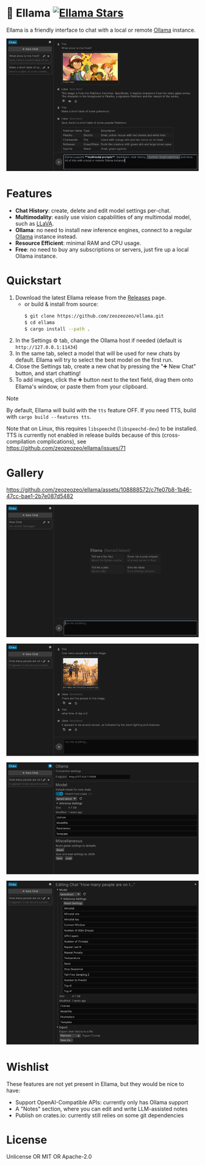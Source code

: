 # 🦙 Ellama [![Ellama Stars](https://img.shields.io/github/stars/zeozeozeo/ellama.svg)](https://github.com/zeozeozeo/ellama)

Ellama is a friendly interface to chat with a local or remote [Ollama](https://ollama.com/) instance.

![Ellama, a friendly Ollama interface, running LLaVA](/media/pokey.png)

# Features

- **Chat History**: create, delete and edit model settings per-chat.
- **Multimodality**: easily use vision capabilities of any multimodal model, such as [LLaVA](https://ollama.com/library/llava).
- **Ollama**: no need to install new inference engines, connect to a regular [Ollama](https://ollama.com/) instance instead.
- **Resource Efficient**: minimal RAM and CPU usage.
- **Free**: no need to buy any subscriptions or servers, just fire up a local Ollama instance.

# Quickstart

1. Download the latest Ellama release from the [Releases](https://github.com/zeozeozeo/ellama/releases) page.
   - or build & install from source:
     ```bash
     $ git clone https://github.com/zeozeozeo/ellama.git
     $ cd ellama
     $ cargo install --path .
     ```
2. In the Settings ⚙️ tab, change the Ollama host if needed (default is `http://127.0.0.1:11434`)
3. In the same tab, select a model that will be used for new chats by default. Ellama will try to select the best model on the first run.
4. Close the Settings tab, create a new chat by pressing the "➕ New Chat" button, and start chatting!
5. To add images, click the ➕ button next to the text field, drag them onto Ellama's window, or paste them from your clipboard.

> [!NOTE]
> By default, Ellama will build with the `tts` feature OFF. If you need TTS, build with `cargo build --features tts`.
>
> Note that on Linux, this requires `libspeechd` (`libspeechd-dev`) to be installed. TTS is currently not enabled in release builds because of this (cross-compilation complications), see https://github.com/zeozeozeo/ellama/issues/71

# Gallery

https://github.com/zeozeozeo/ellama/assets/108888572/c7fe07b8-1b46-47cc-bae1-2b7e087d5482

![Ellama's greeting screen](/media/funfact.png)

![LLaVA counting people, in Ellama](/media/countppl.png)

![Ellama's settings panel](/media/setthings.png)

![Ellama's chat edit panel](/media/chatedit.png)

# Wishlist

These features are not yet present in Ellama, but they would be nice to have:

- Support OpenAI-Compatible APIs: currently only has Ollama support
- A "Notes" section, where you can edit and write LLM-assisted notes
- Publish on crates.io: currently still relies on some git dependencies

# License

Unlicense OR MIT OR Apache-2.0
